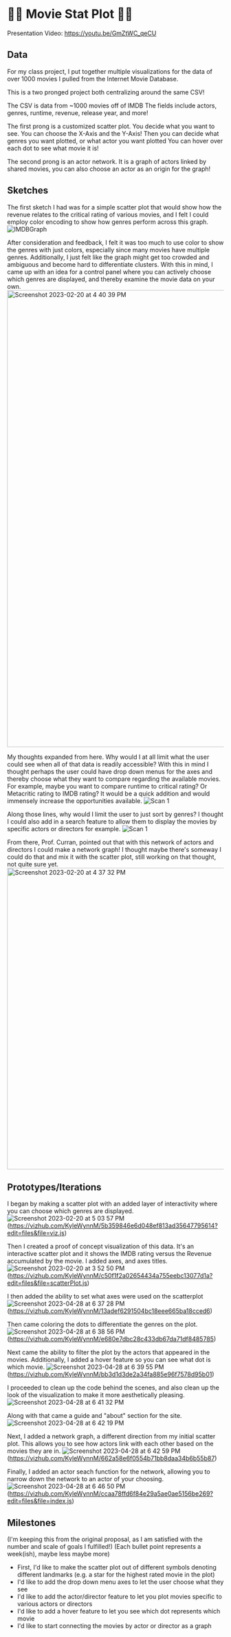 # 🎥🍿 Movie Stat Plot 🎥🍿 

Presentation Video: https://youtu.be/GmZtWC_qeCU

## Data

For my class project, I put together multiple visualizations for the data of over 1000 movies I pulled from the Internet Movie Database. 

This is a two pronged project both centralizing around the same CSV!

The CSV is data from ~1000 movies off of IMDB
The fields include actors, genres, runtime, revenue, release year, and more!

The first prong is a customized scatter plot.
You decide what you want to see. You can choose the X-Axis and the Y-Axis!
Then you can decide what genres you want plotted, or what actor you want plotted
You can hover over each dot to see what movie it is!

The second prong is an actor network.
It is a graph of actors linked by shared movies, you can also choose an actor as an origin for the graph!

## Sketches

The first sketch I had was for a simple scatter plot that would show how the revenue relates to the critical rating of various movies, and I felt I could employ color encoding to show how genres perform across this graph.
![IMDBGraph](https://user-images.githubusercontent.com/74930526/220202090-70406735-1f92-4146-a66b-c4040a5b6d87.jpeg)

After consideration and feedback, I felt it was too much to use color to show the genres with just colors, especially since many movies have multiple genres. Additionally, I just felt like the graph might get too crowded and ambiguous and become hard to differentiate clusters. With this in mind, I came up with an idea for a control panel where you can actively choose which genres are displayed, and thereby examine the movie data on your own.
<img width="1061" alt="Screenshot 2023-02-20 at 4 40 39 PM" src="https://user-images.githubusercontent.com/74930526/220202296-68617610-9b53-4b19-b3a3-a591f67fae94.png">

My thoughts expanded from here. Why would I at all limit what the user could see when all of that data is readily accessible? With this in mind I thought perhaps the user could have drop down menus for the axes and thereby choose what they want to compare regarding the available movies. For example, maybe you want to compare runtime to critical rating? Or Metacritic rating to IMDB rating? It would be a quick addition and would immensely increase the opportunities available.
![Scan 1](https://user-images.githubusercontent.com/74930526/220202649-608e7786-4943-4871-9729-93c6496190b2.jpeg)

Along those lines, why would I limit the user to just sort by genres? I thought I could also add in a search feature to allow them to display the movies by specific actors or directors for example.
![Scan 1](https://user-images.githubusercontent.com/74930526/220203493-3b515778-1463-4f8d-8761-a535dbd307e3.jpeg)

From there, Prof. Curran, pointed out that with this network of actors and directors I could make a network graph! I thought maybe there's someway I could do that and mix it with the scatter plot, still working on that thought, not quite sure yet.
<img width="700" alt="Screenshot 2023-02-20 at 4 37 32 PM" src="https://user-images.githubusercontent.com/74930526/220203472-87c75b76-fd30-4a06-9946-471d34761710.png">

## Prototypes/Iterations

I began by making a scatter plot with an added layer of interactivity where you can choose which genres are displayed.
![Screenshot 2023-02-20 at 5 03 57 PM](https://user-images.githubusercontent.com/74930526/220204962-4e3258ac-35a5-4a8e-a834-f168ac2cb96e.png)
(https://vizhub.com/KyleWynnM/5b359846e6d048ef813ad35647795614?edit=files&file=viz.js)

Then I created a proof of concept visualization of this data. It's an interactive scatter plot and it shows the IMDB rating versus the Revenue accumulated by the movie. I added axes, and axes titles.
![Screenshot 2023-02-20 at 3 52 50 PM](https://user-images.githubusercontent.com/74930526/220196828-f4ec6967-b955-44cb-99f0-6b7792936cf1.png)
(https://vizhub.com/KyleWynnM/c50f1f2a02654434a755eebc13077d1a?edit=files&file=scatterPlot.js)

I then added the ability to set what axes were used on the scatterplot 
![Screenshot 2023-04-28 at 6 37 28 PM](https://user-images.githubusercontent.com/74930526/235265046-6eeebb3e-d295-492a-9d91-f49ec97fa8eb.png)
(https://vizhub.com/KyleWynnM/13adef6291504bc18eee665ba18cced6)

Then came coloring the dots to differentiate the genres on the plot.
![Screenshot 2023-04-28 at 6 38 56 PM](https://user-images.githubusercontent.com/74930526/235265175-0588031f-45c6-44e9-a529-40e427140ad8.png)
(https://vizhub.com/KyleWynnM/e680e7dbc28c433db67da71df8485785)

Next came the ability to filter the plot by the actors that appeared in the movies. Additionally, I added a hover feature so you can see what dot is which movie.
![Screenshot 2023-04-28 at 6 39 55 PM](https://user-images.githubusercontent.com/74930526/235265266-26a8096a-b821-4542-9d1a-0a6bc059e7fc.png)
(https://vizhub.com/KyleWynnM/bb3d1d3de2a34fa885e96f7578d95b01)

I proceeded to clean up the code behind the scenes, and also clean up the look of the visualization to make it more aesthetically pleasing.
![Screenshot 2023-04-28 at 6 41 32 PM](https://user-images.githubusercontent.com/74930526/235265420-11af3219-59df-429a-a199-1f6bd4e2e1d1.png)

Along with that came a guide and "about" section for the site.
![Screenshot 2023-04-28 at 6 42 19 PM](https://user-images.githubusercontent.com/74930526/235265489-099be22c-08e5-4bcb-90ab-0c810a558e9a.png)

Next, I added a network graph, a different direction from my initial scatter plot. This allows you to see how actors link with each other based on the movies they are in.
![Screenshot 2023-04-28 at 6 42 59 PM](https://user-images.githubusercontent.com/74930526/235265564-455da48c-b510-4cc0-86e3-74c93a26035c.png)
(https://vizhub.com/KyleWynnM/662a58e6f0554b71bb8daa34b6b55b87)

Finally, I added an actor seach function for the network, allowing you to narrow down the network to an actor of your choosing.
![Screenshot 2023-04-28 at 6 46 50 PM](https://user-images.githubusercontent.com/74930526/235265952-50500fb9-3efc-40af-9666-b2467c59d86d.png)
(https://vizhub.com/KyleWynnM/ccaa78ffd6f84e29a5ae0ae5156be269?edit=files&file=index.js)

## Milestones
(I'm keeping this from the original proposal, as I am satisfied with the number and scale of goals I fulfilled!)
(Each bullet point represents a week(ish), maybe less maybe more)
* First, I'd like to make the scatter plot out of different symbols denoting different landmarks (e.g. a star for the highest rated movie in the plot)
* I'd like to add the drop down menu axes to let the user choose what they see
* I'd like to add the actor/director feature to let you plot movies specific to various actors or directors
* I'd like to add a hover feature to let you see which dot represents which movie
* I'd like to start connecting the movies by actor or director as a graph
